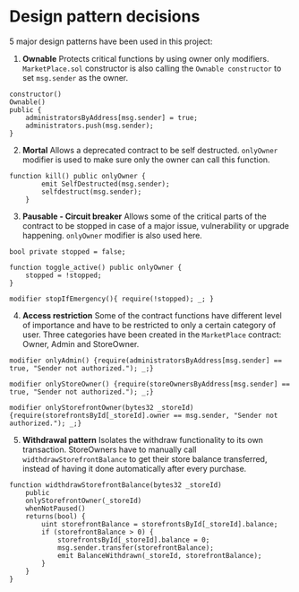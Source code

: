 # Design pattern decisions

5 major design patterns have been used in this project:

1. **Ownable** Protects critical functions by using owner only modifiers. `MarketPlace.sol` constructor is also calling the `Ownable constructor` to set `msg.sender` as the owner.

```
constructor()
Ownable()
public {
    administratorsByAddress[msg.sender] = true;
    administrators.push(msg.sender);
}
```

2. **Mortal** Allows a deprecated contract to be self destructed. `onlyOwner` modifier is used to make sure only the owner can call this function.

```
function kill() public onlyOwner {
        emit SelfDestructed(msg.sender);
        selfdestruct(msg.sender);
    }
```

3. **Pausable - Circuit breaker** Allows some of the critical parts of the contract to be stopped in case of a major issue, vulnerability or upgrade happening. `onlyOwner` modifier is also used here.

```
bool private stopped = false;

function toggle_active() public onlyOwner {
    stopped = !stopped;
}

modifier stopIfEmergency(){ require(!stopped); _; }
```

4. **Access restriction** Some of the contract functions have different level of importance and have to be restricted to only a certain category of user. Three categories have been created in the `MarketPlace` contract: Owner, Admin and StoreOwner.

```
modifier onlyAdmin() {require(administratorsByAddress[msg.sender] == true, "Sender not authorized."); _;}

modifier onlyStoreOwner() {require(storeOwnersByAddress[msg.sender] == true, "Sender not authorized."); _;}

modifier onlyStorefrontOwner(bytes32 _storeId) {require(storefrontsById[_storeId].owner == msg.sender, "Sender not authorized."); _;}
```

5. **Withdrawal pattern** Isolates the withdraw functionality to its own transaction. StoreOwners have to manually call `widthdrawStorefrontBalance` to get their store balance transferred, instead of having it done automatically after every purchase.

```
function widthdrawStorefrontBalance(bytes32 _storeId)
    public
    onlyStorefrontOwner(_storeId)
    whenNotPaused()
    returns(bool) {
        uint storefrontBalance = storefrontsById[_storeId].balance;
        if (storefrontBalance > 0) {
            storefrontsById[_storeId].balance = 0;
            msg.sender.transfer(storefrontBalance);
            emit BalanceWithdrawn(_storeId, storefrontBalance);
        }
    }
}
```
